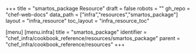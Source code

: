 +++
title = "smartos_package Resource"
draft = false
robots = ""
gh_repo = "chef-web-docs"
data_path = ["infra","resources","smartos_package"]
layout = "infra_resource"
toc_layout = "infra_resource_toc"

[menu]
  [menu.infra]
    title = "smartos_package"
    identifier = "chef_infra/cookbook_reference/resources/smartos_package"
    parent = "chef_infra/cookbook_reference/resources"
+++

<!-- The contents of this page are automatically generated from the smartos_package.yaml file in the data directory. -->
<!-- To suggest a change, edit the https://github.com/chef/chef/blob/master/lib/chef/resource/smartos_package.rb file
      and submit a pull request to the https://github.com/chef/chef repository. -->

